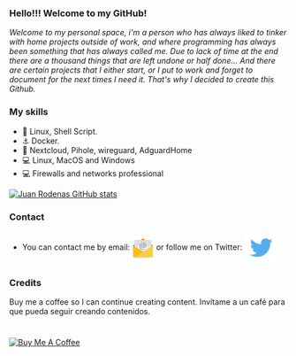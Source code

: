 ### Hello!!! Welcome to my GitHub!

*Welcome to my personal space, i'm a person who has always liked to tinker with home projects outside of work, and where programming has always been something that has always called me. Due to lack of time at the end there are a thousand things that are left undone or half done... And there are certain projects that I either start, or I put to work and forget to document for the next times I need it. That's why I decided to create this Github.*


### My skills
* 🐧 Linux, Shell Script.
* ⚓ Docker.
* 🐣 Nextcloud, Pihole, wireguard, AdguardHome
* 💻 Linux, MacOS and Windows
* 💻 Firewalls and networks professional

[![Juan Rodenas GitHub stats](https://github-readme-stats.vercel.app/api?username=JuanRodenas&show_icons=true&count_private=true&locale=es)](https://github.com/JuanRodenas/github-readme-stats)

### Contact 
* You can contact me by email: <a title="email" href="mailto:juanrodenas07@gmail.com?Subject=from%20github"><img src="https://github.com/JuanRodenas/JuanRodenas/blob/main/mail.png" alt="mail" width="40" align="center" /></a>  or follow me on Twitter: <a title="twitter" href="https://twitter.com/juanrs_05"><img src="https://github.com/JuanRodenas/JuanRodenas/blob/main/twitter.png" alt="twitter" width="60" align="center" /></a>

### Credits
Buy me a coffee so I can continue creating content. Invítame a un café para que pueda seguir creando contenidos.
#
<a href="https://www.paypal.com/donate/?hosted_button_id=HVJT2YDSHRZY2" target="_blank"><img src="https://cdn.buymeacoffee.com/buttons/v2/default-yellow.png" alt="Buy Me A Coffee" style="height: 60px !important;width: 217px !important;" ></a>
